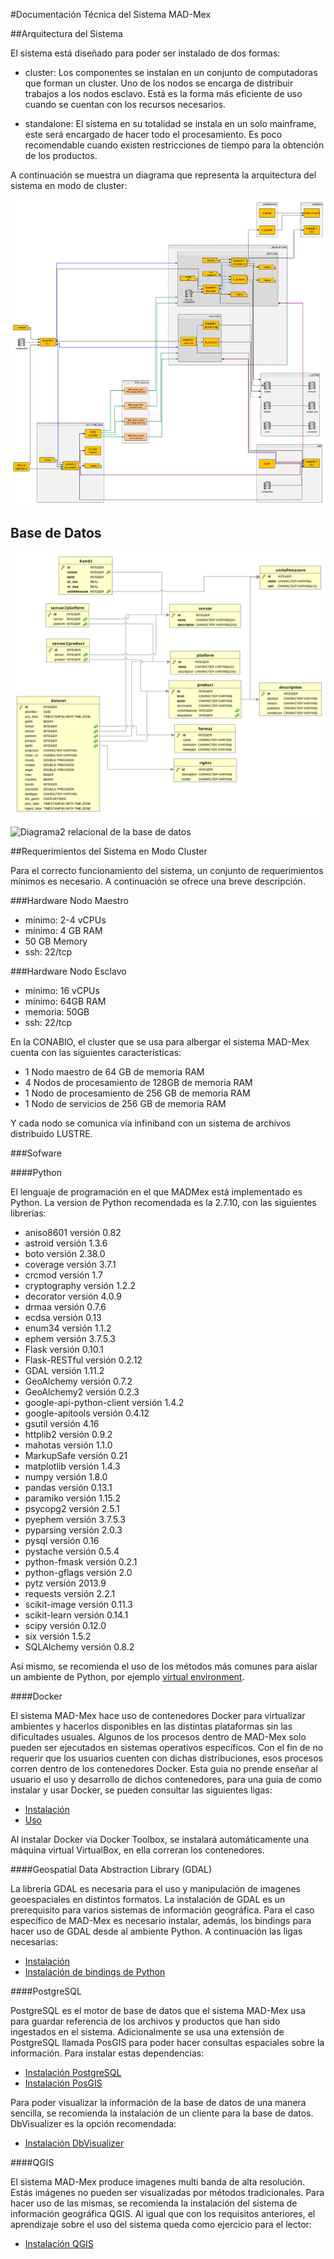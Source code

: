 #Documentación Técnica del Sistema MAD-Mex

##Arquitectura del Sistema

El sistema está diseñado para poder ser instalado de dos formas:

* cluster: Los componentes se instalan en un conjunto de computadoras que forman un cluster. Uno de los nodos se encarga de distribuir trabajos a los nodos esclavo. Está es la forma más eficiente de uso cuando se cuentan con los recursos necesarios.

* standalone: El sistema en su totalidad se instala en un solo mainframe, este será encargado de hacer todo el procesamiento. Es poco recomendable cuando existen restricciones de tiempo para la obtención de los productos.

A continuación se muestra un diagrama que representa la arquitectura del sistema en modo de cluster:


![Diagrama de componentes de MAD-Mex](../images/component_diagram.png)


## Base de Datos

![Diagrama relacional de la base de datos](../images/eodata.png)

![Diagrama2 relacional de la base de datos](/Users/rmartinez/Development/madmex/madmex_tutorials/images/product.png)

##Requerimientos del Sistema en Modo Cluster

Para el correcto funcionamiento del sistema, un conjunto de requerimientos mínimos es necesario. A continuación se ofrece una breve descripción.

###Hardware Nodo Maestro
- mínimo: 2-4 vCPUs
- mínimo: 4 GB RAM
- 50 GB Memory
- ssh: 22/tcp

###Hardware Nodo Esclavo
- mínimo: 16 vCPUs
- mínimo: 64GB RAM
- memoria: 50GB
- ssh: 22/tcp

En la CONABIO, el cluster que se usa para albergar el sistema MAD-Mex cuenta con las siguientes características:



- 1 Nodo maestro de 64 GB de memoria RAM
- 4 Nodos de procesamiento de 128GB de memoria RAM
- 1 Nodo de procesamiento de 256 GB de memoria RAM
- 1 Nodo de servicios de 256 GB de memoria RAM

Y cada nodo se comunica vía infiniband con un sistema de archivos distribuido LUSTRE.

###Sofware

####Python

El lenguaje de programación en el que MADMex está implementado es Python. La version de Python recomendada es la 2.7.10, con las siguientes librerías:

- aniso8601 versión 0.82
- astroid versión 1.3.6
- boto versión 2.38.0
- coverage versión 3.7.1
- crcmod versión 1.7
- cryptography versión 1.2.2
- decorator versión 4.0.9
- drmaa versión 0.7.6
- ecdsa versión 0.13
- enum34 versión 1.1.2
- ephem versión 3.7.5.3
- Flask versión 0.10.1
- Flask-RESTful versión 0.2.12
- GDAL versión 1.11.2
- GeoAlchemy versión 0.7.2
- GeoAlchemy2 versión 0.2.3
- google-api-python-client versión 1.4.2
- google-apitools versión 0.4.12
- gsutil versión 4.16
- httplib2 versión 0.9.2
- mahotas versión 1.1.0
- MarkupSafe versión 0.21
- matplotlib versión 1.4.3
- numpy versión 1.8.0
- pandas versión 0.13.1
- paramiko versión 1.15.2
- psycopg2 versión 2.5.1
- pyephem versión 3.7.5.3
- pyparsing versión 2.0.3
- pysql versión 0.16
- pystache versión 0.5.4
- python-fmask versión 0.2.1
- python-gflags versión 2.0
- pytz versión 2013.9
- requests versión 2.2.1
- scikit-image versión 0.11.3
- scikit-learn versión 0.14.1
- scipy versión 0.12.0
- six versión 1.5.2
- SQLAlchemy versión 0.8.2

Así mismo, se recomienda el uso de los métodos más comunes para aislar un ambiente de Python, por ejemplo [virtual environment](https://virtualenv.pypa.io/en/latest/installation.html).

####Docker

El sistema MAD-Mex hace uso de contenedores Docker para virtualizar ambientes y hacerlos disponibles en las distintas plataformas sin las dificultades usuales. Algunos de los procesos dentro de MAD-Mex solo pueden ser ejecutados en sistemas operativos específicos. Con el fin de no requerir que los usuarios cuenten con dichas distribuciones, esos procesos corren dentro de los contenedores Docker. Esta guia no prende enseñar al usuario el uso y desarrollo de dichos contenedores, para una guia de como instalar y usar Docker, se pueden consultar las siguientes ligas:

- [Instalación](https://docs.docker.com/engine/installation/)
- [Uso](https://docs.docker.com/mac/)

Al instalar Docker via Docker Toolbox, se instalará automáticamente una máquina virtual VirtualBox, en ella correran los contenedores.

####Geospatial Data Abstraction Library (GDAL)

La librería GDAL es necesaria para el uso y manipulación de imagenes geoespaciales en distintos formatos. La instalación de GDAL es un prerequisito para varios sistemas de información geográfica. Para el caso específico de MAD-Mex es necesario instalar, además, los bindings para hacer uso de GDAL desde al ambiente Python. A continuación las ligas necesarias:

- [Instalación](https://trac.osgeo.org/gdal/wiki/DownloadingGdalBinaries)
- [Instalación de bindings de Python](https://pypi.python.org/pypi/GDAL/)

####PostgreSQL

PostgreSQL es el motor de base de datos que el sistema MAD-Mex usa para guardar referencia de los archivos y productos que han sido ingestados en el sistema. Adicionalmente se usa una extensión de PostgreSQL llamada PosGIS para poder hacer consultas espaciales sobre la información. Para instalar estas dependencias:

- [Instalación PostgreSQL](http://www.postgresql.org/download/)
- [Instalación PosGIS](http://postgis.net/install/)

Para poder visualizar la información de la base de datos de una manera sencilla, se recomienda la instalación de un cliente para la base de datos. DbVisualizer es la opción recomendada:

- [Instalación DbVisualizer](https://www.dbvis.com/download/)

####QGIS

El sistema MAD-Mex produce imagenes multi banda de alta resolución. Estás imágenes no pueden ser visualizadas por métodos tradicionales. Para hacer uso de las mismas, se recomienda la instalación del sistema de información geográfica QGIS. Al igual que con los requisitos anteriores, el aprendizaje sobre el uso del sistema queda como ejercicio para el lector:

- [Instalación QGIS](http://www.qgis.org/en/site/forusers/download.html)








